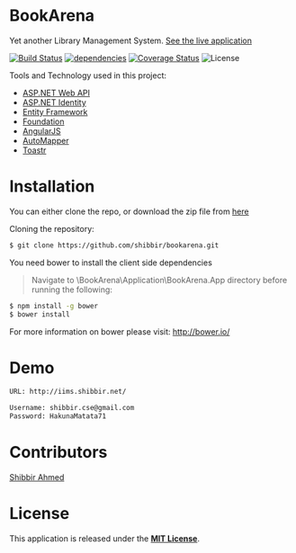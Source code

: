 # BookArena
Yet another Library Management System. [See the live application](http://bookarena.shibbir.net/)

[![Build Status](https://travis-ci.org/shibbir/bookarena.svg?branch=master)](https://travis-ci.org/shibbir/bookarena)
[![dependencies](https://www.versioneye.com/user/projects/56102c5da19334001e000001/badge.svg?style=flat)](https://www.versioneye.com/user/projects/56102c5da19334001e000001?child=summary)
[![Coverage Status](https://coveralls.io/repos/shibbir/bookarena/badge.svg?branch=master&service=github)](https://coveralls.io/github/shibbir/bookarena?branch=master)
![License](https://img.shields.io/badge/license-MIT-lightgray.svg)

Tools and Technology used in this project:
* [ASP.NET Web API](http://www.asp.net/web-api)
* [ASP.NET Identity](http://www.asp.net/identity)
* [Entity Framework](http://www.asp.net/entity-framework)
* [Foundation](http://foundation.zurb.com/)
* [AngularJS](http://angularjs.org/)
* [AutoMapper](http://automapper.org/)
* [Toastr](http://codeseven.github.io/toastr/)

# Installation
You can either clone the repo, or download the zip file from [here](https://github.com/shibbir/bookarena/archive/master.zip)

Cloning the repository:

```bash
$ git clone https://github.com/shibbir/bookarena.git
```
You need bower to install the client side dependencies
> Navigate to \BookArena\Application\BookArena.App directory before running the following:

```bash
$ npm install -g bower
$ bower install
```
For more information on bower please visit: http://bower.io/

# Demo
```bash
URL: http://iims.shibbir.net/

Username: shibbir.cse@gmail.com
Password: HakunaMatata71
```

# Contributors
[Shibbir Ahmed](http://shibbir.net/)

# License
This application is released under the [**MIT License**](http://www.opensource.org/licenses/MIT).